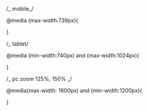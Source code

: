 /_ mobile_/

@media (max-width:739px){

}

/\_ tablet/

@media (min-width:740px) and (max-width:1024px){

}

/_ pc zoom 125%, 150% _/

@media(max-width: 1600px) and (min-width:1200px){

}
